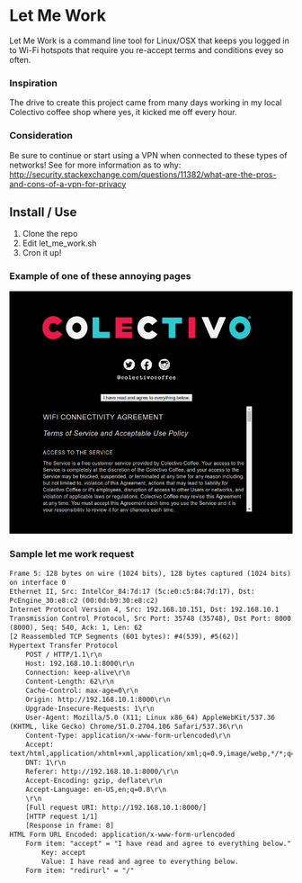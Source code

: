 # Let Me Work
Let Me Work is a command line tool for Linux/OSX that keeps you logged in to Wi-Fi hotspots that require you re-accept terms and conditions evey so often.

### Inspiration
The drive to create this project came from many days working in my local Colectivo coffee shop where yes, it kicked me off every hour.

### Consideration
Be sure to continue or start using a VPN when connected to these types of networks! 
See for more information as to why: http://security.stackexchange.com/questions/11382/what-are-the-pros-and-cons-of-a-vpn-for-privacy

## Install / Use
1. Clone the repo
2. Edit let_me_work.sh
3. Cron it up!

### Example of one of these annoying pages

![colectivo](colectivo.png)

### Sample let me work request

```
Frame 5: 128 bytes on wire (1024 bits), 128 bytes captured (1024 bits) on interface 0
Ethernet II, Src: IntelCor_84:7d:17 (5c:e0:c5:84:7d:17), Dst: PcEngine_30:e8:c2 (00:0d:b9:30:e8:c2)
Internet Protocol Version 4, Src: 192.168.10.151, Dst: 192.168.10.1
Transmission Control Protocol, Src Port: 35748 (35748), Dst Port: 8000 (8000), Seq: 540, Ack: 1, Len: 62
[2 Reassembled TCP Segments (601 bytes): #4(539), #5(62)]
Hypertext Transfer Protocol
    POST / HTTP/1.1\r\n
    Host: 192.168.10.1:8000\r\n
    Connection: keep-alive\r\n
    Content-Length: 62\r\n
    Cache-Control: max-age=0\r\n
    Origin: http://192.168.10.1:8000\r\n
    Upgrade-Insecure-Requests: 1\r\n
    User-Agent: Mozilla/5.0 (X11; Linux x86_64) AppleWebKit/537.36 (KHTML, like Gecko) Chrome/51.0.2704.106 Safari/537.36\r\n
    Content-Type: application/x-www-form-urlencoded\r\n
    Accept: text/html,application/xhtml+xml,application/xml;q=0.9,image/webp,*/*;q=0.8\r\n
    DNT: 1\r\n
    Referer: http://192.168.10.1:8000/\r\n
    Accept-Encoding: gzip, deflate\r\n
    Accept-Language: en-US,en;q=0.8\r\n
    \r\n
    [Full request URI: http://192.168.10.1:8000/]
    [HTTP request 1/1]
    [Response in frame: 8]
HTML Form URL Encoded: application/x-www-form-urlencoded
    Form item: "accept" = "I have read and agree to everything below."
        Key: accept
        Value: I have read and agree to everything below.
    Form item: "redirurl" = "/"
```

